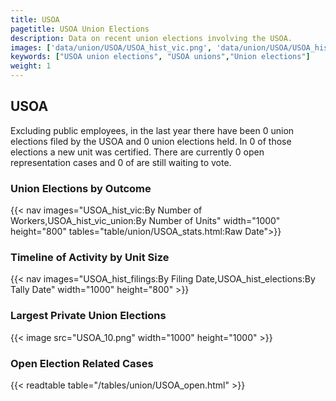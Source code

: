 ```yaml
---
title: USOA
pagetitle: USOA Union Elections
description: Data on recent union elections involving the USOA.
images: ['data/union/USOA/USOA_hist_vic.png', 'data/union/USOA/USOA_hist_size.png', 'data/union/USOA/USOA_10.png']
keywords: ["USOA union elections", "USOA unions","Union elections"]
weight: 1
---
```

##  USOA

Excluding public employees, in the last year there have been 0 union elections filed by the USOA and 0 union elections held. In 0 of those elections a new unit was certified. There are currently 0 open representation cases and 0 of are still waiting to vote.

### Union Elections by Outcome
{{< nav images="USOA_hist_vic:By Number of Workers,USOA_hist_vic_union:By Number of Units" width="1000" height="800" tables="table/union/USOA_stats.html:Raw Date">}}

### Timeline of Activity by Unit Size
{{< nav images="USOA_hist_filings:By Filing Date,USOA_hist_elections:By Tally Date" width="1000" height="800" >}}

### Largest Private Union Elections
{{< image src="USOA_10.png" width="1000" height="1000"  >}}

### Open Election Related Cases
{{< readtable table="/tables/union/USOA_open.html" >}}


